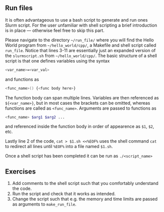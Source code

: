 Run files
---

It is often advantageous to use a bash script to generate and run ones Slurm script.
For the user unfamiliar with shell scripting a brief introduction is in place &mdash; otherwise feel free to skip this part.

Please navigate to the directory `~/run_file/` where you will find the Hello World program from `~/hello_world/cpp/`, a Makefile and shell script called `run_file`.
Notice that lines 3-11 are essentially just an expanded version of the `slurmscript.sh` from `~/hello_world/cpp/`.
The basic structure of a shell script is that one defines variables using the syntax

```bash
<var_name>=<var_val>
```

and functions as

```bash
<func_name>() {<func body here>}
```

The function body can span multiple lines.
Variables are then referenced as `${<var_name>}`, but in most cases the brackets can be omitted, whereas functions are called as `<func_name>`.
Arguments are passed to functions as

```bash
<func_name> $arg1 $arg2 ...
```

and referenced inside the function body in order of appearence as `$1`, `$2`, etc.

Lastly line 2 of the code, `cat > $1.sh <<%EOF%` uses the shell command `cat` to redirect all lines until `%EOF%` into a file named `$1.sh`.

Once a shell script has been completed it can be run as `./<script_name>`

Exercises
---
1. Add comments to the shell script such that you comfortably understand the code.
2. Run the script and check that it works as intended.
3. Change the script such that e.g. the memory and time limits are passed as arguments to `make_run_file`.